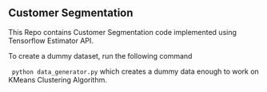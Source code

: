 ## Customer Segmentation ##

This Repo contains Customer Segmentation code implemented using Tensorflow Estimator API.

To create a dummy dataset, run the following command

` python data_generator.py`  which creates a dummy data enough to work on KMeans Clustering Algorithm.

